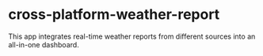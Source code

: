 # cross-platform-weather-report
This app integrates real-time weather reports from different sources into an all-in-one dashboard.
